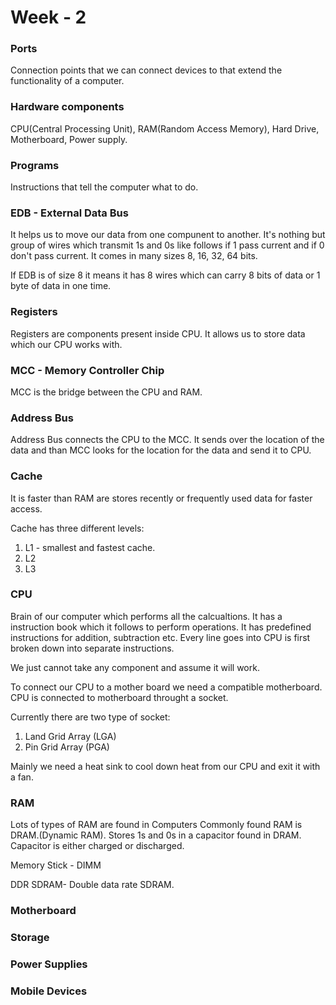# Week - 2

### <b>Ports</b>
Connection points that we can connect devices to that extend the functionality of a computer.

### <b>Hardware components</b>
CPU(Central Processing Unit), RAM(Random Access Memory), Hard Drive, Motherboard, Power supply.

### <b>Programs</b>
Instructions that tell the computer what to do.

### <b>EDB - External Data Bus</b>
It helps us to move our data from one compunent to another. It's nothing but group of wires which transmit 1s and 0s like follows if 1 pass current and if 0 don't pass current. It comes in many sizes 8, 16, 32, 64 bits.  

If EDB is of size 8 it means it has 8 wires which can carry 8 bits of data or 1 byte of data in one time.  

### <b>Registers</b>
Registers are components present inside CPU. It allows us to store data which our CPU works with. 

### <b>MCC - Memory Controller Chip </b>
MCC is the bridge between the CPU and RAM. 

### <b>Address Bus</b>
Address Bus connects the CPU to the MCC. It sends over the location of the data and than MCC looks for the location for the data and send it to CPU. 

### <B>Cache</b>
It is faster than RAM are stores recently or frequently used data for faster access.  
  
Cache has three different levels:  
1. L1 - smallest and fastest cache.
1. L2
1. L3

### <b>CPU</b>
Brain of our computer which performs all the calcualtions. It has a instruction book which it follows to perform operations. It has predefined instructions for addition, subtraction etc. 
Every line goes into CPU is first broken down into separate instructions.  
  
We just cannot take any component and assume it will work.  
  
To connect our CPU to a mother board we need a compatible motherboard. CPU is connected to motherboard throught a socket.  
  
Currently there are two type of socket: 
1. Land Grid Array (LGA)
1. Pin Grid Array (PGA)
  
Mainly we need a heat sink to cool down heat from our CPU and exit it with a fan.  

### <b>RAM</b>
Lots of types of RAM are found in Computers Commonly found RAM is DRAM.(Dynamic RAM). Stores 1s and 0s in a capacitor found in DRAM. Capacitor is either charged or discharged.  
  
Memory Stick - DIMM  

DDR SDRAM- Double data rate SDRAM.  

### <b>Motherboard</b>


### <b>Storage</b>

### <b>Power Supplies</b>

### <b>Mobile Devices</b>